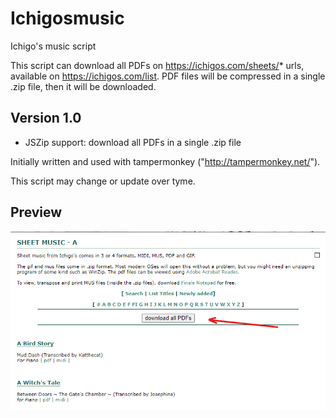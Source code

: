 # Ichigosmusic
Ichigo's music script

This script can download all PDFs on https://ichigos.com/sheets/* urls, available on https://ichigos.com/list.
PDF files will be compressed in a single .zip file, then it will be downloaded.

## Version 1.0
 - JSZip support: download all PDFs in a single .zip file

Initially written and used with tampermonkey ("http://tampermonkey.net/").

This script may change or update over tyme.

## Preview
![Preview Screenshot](./preview.png)
